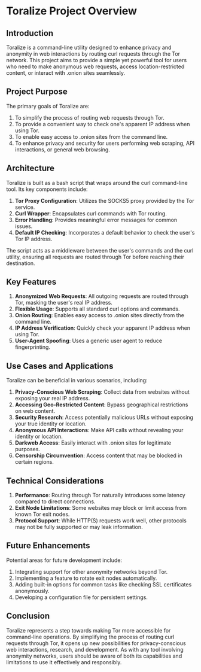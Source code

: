 # Toralize Project Overview

## Introduction

Toralize is a command-line utility designed to enhance privacy and anonymity in web interactions by routing curl requests through the Tor network. This project aims to provide a simple yet powerful tool for users who need to make anonymous web requests, access location-restricted content, or interact with .onion sites seamlessly.

## Project Purpose

The primary goals of Toralize are:

1. To simplify the process of routing web requests through Tor.
2. To provide a convenient way to check one's apparent IP address when using Tor.
3. To enable easy access to .onion sites from the command line.
4. To enhance privacy and security for users performing web scraping, API interactions, or general web browsing.

## Architecture

Toralize is built as a bash script that wraps around the curl command-line tool. Its key components include:

1. **Tor Proxy Configuration**: Utilizes the SOCKS5 proxy provided by the Tor service.
2. **Curl Wrapper**: Encapsulates curl commands with Tor routing.
3. **Error Handling**: Provides meaningful error messages for common issues.
4. **Default IP Checking**: Incorporates a default behavior to check the user's Tor IP address.

The script acts as a middleware between the user's commands and the curl utility, ensuring all requests are routed through Tor before reaching their destination.

## Key Features

1. **Anonymized Web Requests**: All outgoing requests are routed through Tor, masking the user's real IP address.
2. **Flexible Usage**: Supports all standard curl options and commands.
3. **Onion Routing**: Enables easy access to .onion sites directly from the command line.
4. **IP Address Verification**: Quickly check your apparent IP address when using Tor.
5. **User-Agent Spoofing**: Uses a generic user agent to reduce fingerprinting.

## Use Cases and Applications

Toralize can be beneficial in various scenarios, including:

1. **Privacy-Conscious Web Scraping**: Collect data from websites without exposing your real IP address.
2. **Accessing Geo-Restricted Content**: Bypass geographical restrictions on web content.
3. **Security Research**: Access potentially malicious URLs without exposing your true identity or location.
4. **Anonymous API Interactions**: Make API calls without revealing your identity or location.
5. **Darkweb Access**: Easily interact with .onion sites for legitimate purposes.
6. **Censorship Circumvention**: Access content that may be blocked in certain regions.

## Technical Considerations

1. **Performance**: Routing through Tor naturally introduces some latency compared to direct connections.
2. **Exit Node Limitations**: Some websites may block or limit access from known Tor exit nodes.
3. **Protocol Support**: While HTTP(S) requests work well, other protocols may not be fully supported or may leak information.

## Future Enhancements

Potential areas for future development include:

1. Integrating support for other anonymity networks beyond Tor.
2. Implementing a feature to rotate exit nodes automatically.
3. Adding built-in options for common tasks like checking SSL certificates anonymously.
4. Developing a configuration file for persistent settings.

## Conclusion

Toralize represents a step towards making Tor more accessible for command-line operations. By simplifying the process of routing curl requests through Tor, it opens up new possibilities for privacy-conscious web interactions, research, and development. As with any tool involving anonymity networks, users should be aware of both its capabilities and limitations to use it effectively and responsibly.
